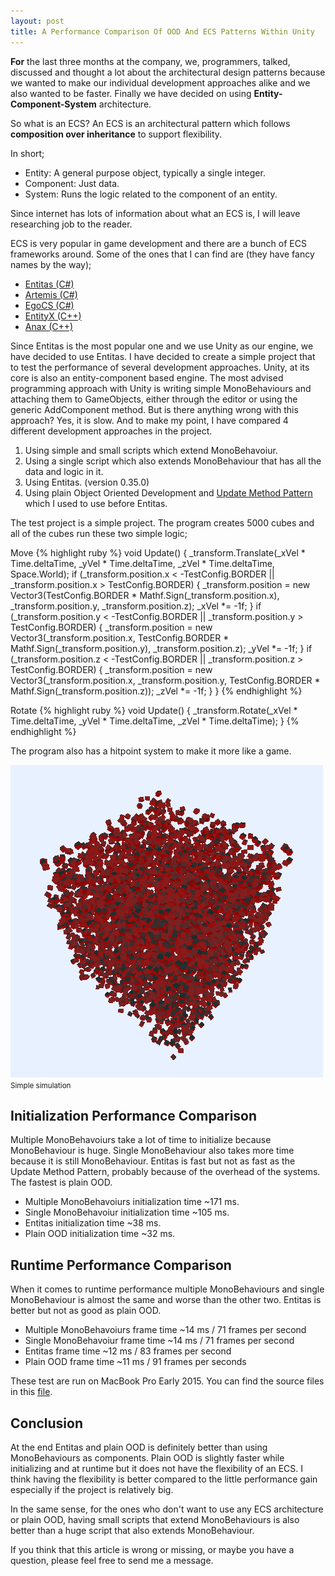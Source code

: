 ```yaml
---
layout: post
title: A Performance Comparison Of OOD And ECS Patterns Within Unity
---
```

**For** the last three months at the company, we, programmers, talked, discussed and thought a lot about the architectural design patterns because we wanted to make our individual development approaches alike and we also wanted to be faster. Finally we have decided on using **Entity-Component-System** architecture.

So what is an ECS?
An ECS is an architectural pattern which follows **composition over inheritance** to support flexibility.

In short;

* Entity: A general purpose object, typically a single integer.
* Component: Just data.
* System: Runs the logic related to the component of an entity.

Since internet has lots of information about what an ECS is, I will leave researching job to the reader.

ECS is very popular in game development and there are a bunch of ECS frameworks around.
Some of the ones that I can find are (they have fancy names by the way);

* [Entitas (C#)](https://github.com/sschmid/Entitas-CSharp)
* [Artemis (C#)](https://github.com/thelinuxlich/artemis_CSharp)
* [EgoCS (C#)](https://github.com/andoowhy/EgoCS)
* [EntityX (C++)](https://github.com/alecthomas/entityx)
* [Anax (C++)](https://github.com/miguelmartin75/anax)

Since Entitas is the most popular one and we use Unity as our engine, we have decided to use Entitas. I have decided to create a simple project that to test the performance of several development approaches.
Unity, at its core is also an entity-component based engine. The most advised programming approach with Unity is writing simple MonoBehaviours and attaching them to GameObjects, either through the editor or using the generic AddComponent method. But is there anything wrong with this approach? Yes, it is slow. And to make my point, I have compared 4 different development approaches in the project.

1. Using simple and small scripts which extend MonoBehavoiur.
2. Using a single script which also extends MonoBehaviour that has all the data and logic in it.
3. Using Entitas. (version 0.35.0)
4. Using plain Object Oriented Development and [Update Method Pattern](http://gameprogrammingpatterns.com/update-method.html) which I used to use before Entitas.

The test project is a simple project. The program creates 5000 cubes and all of the cubes run these two simple logic;

Move
{% highlight ruby %}
void Update()
{
	_transform.Translate(_xVel * Time.deltaTime, _yVel * Time.deltaTime, _zVel * Time.deltaTime, Space.World);
	if (_transform.position.x < -TestConfig.BORDER || _transform.position.x > TestConfig.BORDER)
	{
		_transform.position = new Vector3(TestConfig.BORDER * Mathf.Sign(_transform.position.x), _transform.position.y, _transform.position.z);
		_xVel *= -1f;
	}
	if (_transform.position.y < -TestConfig.BORDER || _transform.position.y > TestConfig.BORDER)
	{
		_transform.position = new Vector3(_transform.position.x, TestConfig.BORDER * Mathf.Sign(_transform.position.y), _transform.position.z);
		_yVel *= -1f;
	}
	if (_transform.position.z < -TestConfig.BORDER || _transform.position.z > TestConfig.BORDER)
	{
		_transform.position = new Vector3(_transform.position.x, _transform.position.y, TestConfig.BORDER * Mathf.Sign(_transform.position.z));
		_zVel *= -1f;
	}
}
{% endhighlight %}

Rotate
{% highlight ruby %}
void Update()
{
	_transform.Rotate(_xVel * Time.deltaTime, _yVel * Time.deltaTime, _zVel * Time.deltaTime);
}
{% endhighlight %}

The program also has a hitpoint system to make it more like a game.

![Alt text](/assets/performance_comparison_ecs.png)  
<small>Simple simulation</small>

## Initialization Performance Comparison
Multiple MonoBehavoiurs take a lot of time to initialize because MonoBehaviour is huge. Single MonoBehaviour also takes more time because it is still MonoBehaviour. Entitas is fast but not as fast as the Update Method Pattern, probably because of the overhead of the systems. The fastest is plain OOD.

* Multiple MonoBehavoiurs initialization time ~171 ms.
* Single MonoBehavoiur initialization time ~105 ms.
* Entitas initialization time ~38 ms.
* Plain OOD initialization time ~32 ms.

## Runtime Performance Comparison
When it comes to runtime performance multiple MonoBehaviours and single MonoBehaviour is almost the same and worse than the other two. Entitas is better but not as good as plain OOD.

* Multiple MonoBehavoiurs frame time ~14 ms / 71 frames per second
* Single MonoBehavoiur frame time ~14 ms / 71 frames per second
* Entitas frame time ~12 ms / 83 frames per second
* Plain OOD frame time ~11 ms / 91 frames per seconds

These test are run on MacBook Pro Early 2015. You can find the source files in this [file](/assets/2016/entitas_unity_performance.zip).

## Conclusion
At the end Entitas and plain OOD is definitely better than using MonoBehaviours as components. Plain OOD is slightly faster while initializing and at runtime but it does not have the flexibility of an ECS. I think having the flexibility is better compared to the little performance gain especially if the project is relatively big.

In the same sense, for the ones who don't want to use any ECS architecture or plain OOD, having small scripts that extend MonoBehaviours is also better than a huge script that also extends MonoBehaviour.

If you think that this article is wrong or missing, or maybe you have a question, please feel free to send me a message.
